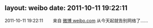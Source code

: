 layout: weibo
date: 2011-10-11 19:22:11
---
2011-10-11 19:22:11  &nbsp;&nbsp;&nbsp;&nbsp;&nbsp;&nbsp; 来自 <a href="http://weibo.com/" rel="nofollow">微博 weibo.com</a>
从今天起就告别网络了…… ​​​
